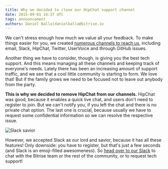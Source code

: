 ```yaml
---
title: Why we decided to close our HipChat support channel
date: 2015-09-01 14:37 UTC
tags: announcement
authors: Daniel Balla|danielballa@bitrise.io
---
```


We can't stress enough how much we value all your feedback. To make things easier for you, we created [numerous channels to reach us](https://www.bitrise.io/contact), including email, Slack, HipChat, Twitter, UserVoice and through GitHub issues.


Another thing we have to consider, though, is giving you the best tech support. And this means managing all these channels and keeping track of everyone's needs. Lately there has been an increasing amount of support traffic, and we see that a cool little community is starting to form. We love that! But if the family grows we need to be focused not to leave out anybody from the party.


**This is why we decided to remove HipChat from our channels.** HipChat was good, because it enables a quick live chat, and users don't need to register to join.
But we can't notify you, if you left the chat and there is no private chat option. The last one is crucial, because usually we have to request some confidential information so we can resolve the respective issue.

![Slack savior](slack_savior.png)

However, we accepted Slack as our lord and savior, because it has all these features! Only downside: you have to register, but that's just a few seconds (and Slack is an emoji-filled awesomeness).
So [head over to our Slack](http://chat.bitrise.io) to chat with the Bitrise team or the rest of the community, or to request tech support!
